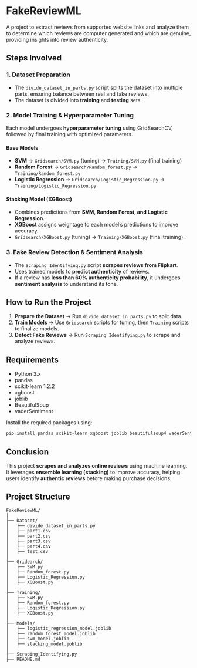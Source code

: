 # FakeReviewML
A project to extract reviews from supported website links and analyze them to determine which reviews are computer generated and which are genuine, providing insights into review authenticity.

## **Steps Involved**  

### **1. Dataset Preparation**  
- The `divide_dataset_in_parts.py` script splits the dataset into multiple parts, ensuring balance between real and fake reviews.  
- The dataset is divided into **training** and **testing** sets.  

### **2. Model Training & Hyperparameter Tuning**  
Each model undergoes **hyperparameter tuning** using GridSearchCV, followed by final training with optimized parameters.  

#### **Base Models**  
- **SVM** → `Gridsearch/SVM.py` (tuning) → `Training/SVM.py` (final training)  
- **Random Forest** → `Gridsearch/Random_forest.py` → `Training/Random_forest.py`  
- **Logistic Regression** → `Gridsearch/Logistic_Regression.py` → `Training/Logistic_Regression.py`  

#### **Stacking Model (XGBoost)**  
- Combines predictions from **SVM, Random Forest, and Logistic Regression**.  
- **XGBoost** assigns weightage to each model’s predictions to improve accuracy.  
- `Gridsearch/XGBoost.py` (tuning) → `Training/XGBoost.py` (final training).  

### **3. Fake Review Detection & Sentiment Analysis**  
- The `Scraping_Identifying.py` script **scrapes reviews from Flipkart**.  
- Uses trained models to **predict authenticity** of reviews.  
- If a review has **less than 60% authenticity probability**, it undergoes **sentiment analysis** to understand its tone.  

## **How to Run the Project**  
1. **Prepare the Dataset** → Run `divide_dataset_in_parts.py` to split data.  
2. **Train Models** → Use `Gridsearch` scripts for tuning, then `Training` scripts to finalize models.  
3. **Detect Fake Reviews** → Run `Scraping_Identifying.py` to scrape and analyze reviews.  

## Requirements

- Python 3.x
- pandas
- scikit-learn 1.2.2
- xgboost
- joblib
- BeautifulSoup
- vaderSentiment

Install the required packages using:

```bash
pip install pandas scikit-learn xgboost joblib beautifulsoup4 vaderSentiment
```

## **Conclusion**  
This project **scrapes and analyzes online reviews** using machine learning. It leverages **ensemble learning (stacking)** to improve accuracy, helping users identify **authentic reviews** before making purchase decisions.

## Project Structure

```
FakeReviewML/
│
├── Dataset/
│   ├── divide_dataset_in_parts.py
│   ├── part1.csv
│   ├── part2.csv
│   ├── part3.csv
│   ├── part4.csv
│   ├── test.csv
│
├── Gridearch/
│   ├── SVM.py
│   ├── Random_forest.py
│   ├── Logistic_Regression.py
│   ├── XGBoost.py
│
├── Training/
│   ├── SVM.py
│   ├── Random_forest.py
│   ├── Logistic_Regression.py
│   ├── XGBoost.py
│
├── Models/
│   ├── logistic_regression_model.joblib
│   ├── random_forest_model.joblib
│   ├── svm_model.joblib
│   ├── stacking_model.joblib
│
├── Scraping_Identifying.py
├── README.md
```